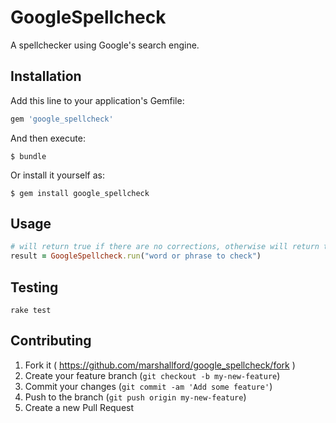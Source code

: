 # GoogleSpellcheck

A spellchecker using Google's search engine.

## Installation

Add this line to your application's Gemfile:

```ruby
gem 'google_spellcheck'
```

And then execute:

    $ bundle

Or install it yourself as:

    $ gem install google_spellcheck

## Usage

```ruby
# will return true if there are no corrections, otherwise will return the corrected string
result = GoogleSpellcheck.run("word or phrase to check")
```

## Testing

```
rake test
```

## Contributing

1. Fork it ( https://github.com/marshallford/google_spellcheck/fork )
2. Create your feature branch (`git checkout -b my-new-feature`)
3. Commit your changes (`git commit -am 'Add some feature'`)
4. Push to the branch (`git push origin my-new-feature`)
5. Create a new Pull Request
